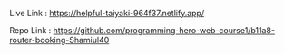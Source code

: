  Live Link :  https://helpful-taiyaki-964f37.netlify.app/

 Repo Link : https://github.com/programming-hero-web-course1/b11a8-router-booking-Shamiul40
